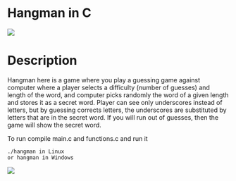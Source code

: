 # Hangman in C


![](https://user-images.githubusercontent.com/62448134/181916296-0bda8d9b-6e35-43ca-96b3-9a15464e84c5.png)


# Description

Hangman here is a game where you play a guessing game against computer where a player selects a difficulty (number of guesses) and length of the word, and computer picks randomly the word of a given length and stores it as a secret word. Player can see only underscores instead of letters, but by guessing corrects letters, the underscores are substituted by letters that are in the secret word. If you will run out of guesses, then the game will show the secret word.

To run compile main.c and functions.c and run it
```-gcc main.c functions.c -o hangman
./hangman in Linux
or hangman in Windows 
```


![](https://user-images.githubusercontent.com/62448134/181915891-69790b41-baaa-4481-92bd-c1a532316c7a.png)
